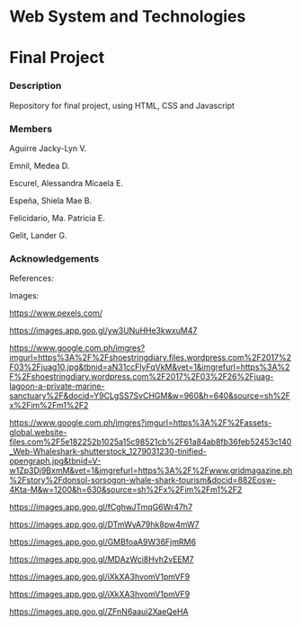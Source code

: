 # Web System and Technologies
# Final Project

### Description

Repository for final project, using HTML, CSS and Javascript

### Members
Aguirre Jacky-Lyn V. 

Emnil, Medea D.

Escurel, Alessandra Micaela E.

Espeña, Shiela Mae B.

Felicidario, Ma. Patricia E.

Gelit, Lander G.

### Acknowledgements

References:

Images:

https://www.pexels.com/

https://images.app.goo.gl/yw3UNuHHe3kwxuM47 

https://www.google.com.ph/imgres?imgurl=https%3A%2F%2Fshoestringdiary.files.wordpress.com%2F2017%2F03%2Fjuag10.jpg&tbnid=aN31ccFlyFqVkM&vet=1&imgrefurl=https%3A%2F%2Fshoestringdiary.wordpress.com%2F2017%2F03%2F26%2Fjuag-lagoon-a-private-marine-sanctuary%2F&docid=Y9CLgSS7SvCHGM&w=960&h=640&source=sh%2Fx%2Fim%2Fm1%2F2 

https://www.google.com.ph/imgres?imgurl=https%3A%2F%2Fassets-global.website-files.com%2F5e182252b1025a15c98521cb%2F61a84ab8fb36feb52453c140_Web-Whaleshark-shutterstock_1279031230-tinified-opengraph.jpg&tbnid=V-w1Zp3Dj9BxmM&vet=1&imgrefurl=https%3A%2F%2Fwww.gridmagazine.ph%2Fstory%2Fdonsol-sorsogon-whale-shark-tourism&docid=882Eosw-4Kta-M&w=1200&h=630&source=sh%2Fx%2Fim%2Fm1%2F2 

https://images.app.goo.gl/fCghwJTmqG6Wr47h7 

https://images.app.goo.gl/DTmWyA79hk8pw4mW7

https://images.app.goo.gl/GMBfoaA9W36FjmRM6

https://images.app.goo.gl/MDAzWci8Hvh2vEEM7

https://images.app.goo.gl/iXkXA3hvomV1pmVF9

https://images.app.goo.gl/iXkXA3hvomV1pmVF9

https://images.app.goo.gl/ZFnN6aaui2XaeQeHA

